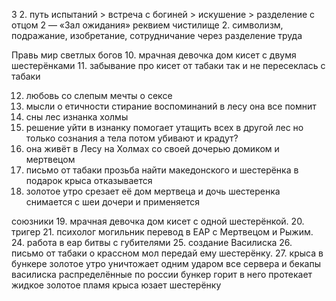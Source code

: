3
2. путь испытаний > встреча с богиней > искушение >  разделение с отцом
2 — «Зал ожидания» реквием чистилище
2. символизм, подражание, изобретание, сотрудничание через разделение труда

Правь мир светлых богов
10. мрачная девочка дом кисет с двумя шестерёнками
11. забывание про кисет от табаки так и не пересеклась с табаки
<!-- 4. крыса использование рыжим и бледным потеря памяти -->
12. любовь со слепым мечты о сексе
13.  мысли о етичности стирание воспоминаний в лесу она все помнит
14.  сны лес изнанка холмы
15.  решение уйти в изнанку помогает утащить всех в другой лес но только сознания а тела потом убивают и крадут?
16.  она живёт в Лесу на Холмах со своей дочерью домиком и мертвецом
17.  письмо от табаки прозьба найти македонского и шестерёнка в подарок крыса отказывается
18. золотое утро срезает её дом мертвеца и дочь шестеренка снимается с шеи дочери и применяется


союзники
19. мрачная девочка дом кисет с одной шестерёнкой.
20. тригер
21. психолог могильник перевод в ЕАР с Мертвецом и Рыжим.
24. работа в еар битвы с губителями
25. создание Василиска
26. письмо от табаки о крассном мол передай ему шестерёнку.
27. крыса в бункере золотое утро уничтожает одним ударом все сервера и бекапы василиска распределённые по россии бункер горит в него протекает жидкое золотое пламя крыса юзает  шестерёнку